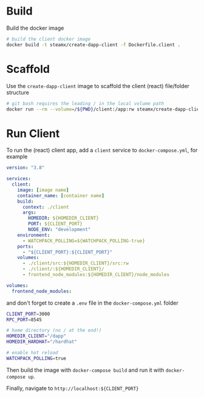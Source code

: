 # Build

Build the docker image

```bash
# build the client docker image
docker build -t steamx/create-dapp-client -f Dockerfile.client .
```

# Scaffold

Use the `create-dapp-client` image to scaffold the client (react) file/folder structure

```bash
# git bash requires the leading / in the local volume path
docker run --rm --volume=/${PWD}/client:/app:rw steamx/create-dapp-client
```

# Run Client

To run the (react) client app, add a `client` service to `docker-compose.yml`, for example

```yaml
version: "3.8"

services:
  client:
    image: [image name]
    container_name: [container name]
    build:
      context: ./client
      args:
        HOMEDIR: ${HOMEDIR_CLIENT}
        PORT: ${CLIENT_PORT}
        NODE_ENV: "development"
    environment:
      - WATCHPACK_POLLING=${WATCHPACK_POLLING-true}
    ports:
      - "${CLIENT_PORT}:${CLIENT_PORT}"
    volumes:
      - ./client/src:${HOMEDIR_CLIENT}/src:rw
      - ./client/:${HOMEDIR_CLIENT}/
      - frontend_node_modules:${HOMEDIR_CLIENT}/node_modules

volumes:
  frontend_node_modules:
```

and don't forget to create a `.env` file in the `docker-compose.yml` folder

```bash
CLIENT_PORT=3000
RPC_PORT=8545

# home directory (no / at the end!)
HOMEDIR_CLIENT="/dapp"
HOMEDIR_HARDHAT="/hardhat"

# enable hot reload
WATCHPACK_POLLING=true
```

Then build the image with `docker-compose build` and run it with `docker-compose up`. 

Finally, navigate to `http://localhost:${CLIENT_PORT}`